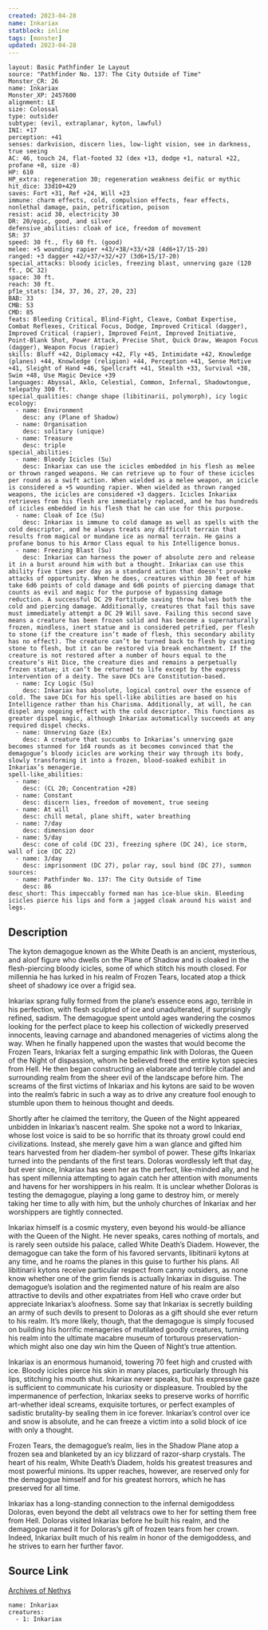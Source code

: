 ```yaml
---
created: 2023-04-28
name: Inkariax
statblock: inline
tags: [monster]
updated: 2023-04-28
---
```

```statblock
layout: Basic Pathfinder 1e Layout
source: "Pathfinder No. 137: The City Outside of Time"
Monster_CR: 26
name: Inkariax
Monster_XP: 2457600
alignment: LE
size: Colossal
type: outsider
subtype: (evil, extraplanar, kyton, lawful)
INI: +17
perception: +41
senses: darkvision, discern lies, low-light vision, see in darkness, true seeing
AC: 46, touch 24, flat-footed 32 (dex +13, dodge +1, natural +22, profane +8, size -8)
HP: 610
HP_extra: regeneration 30; regeneration weakness deific or mythic
hit_dice: 33d10+429
saves: Fort +31, Ref +24, Will +23
immune: charm effects, cold, compulsion effects, fear effects, nonlethal damage, pain, petrification, poison
resist: acid 30, electricity 30
DR: 20/epic, good, and silver
defensive_abilities: cloak of ice, freedom of movement
SR: 37
speed: 30 ft., fly 60 ft. (good)
melee: +5 wounding rapier +43/+38/+33/+28 (4d6+17/15-20)
ranged: +3 dagger +42/+37/+32/+27 (3d6+15/17-20)
special_attacks: bloody icicles, freezing blast, unnerving gaze (120 ft., DC 32)
space: 30 ft.
reach: 30 ft.
pf1e_stats: [34, 37, 36, 27, 20, 23]
BAB: 33
CMB: 53
CMD: 85
feats: Bleeding Critical, Blind-Fight, Cleave, Combat Expertise, Combat Reflexes, Critical Focus, Dodge, Improved Critical (dagger), Improved Critical (rapier), Improved Feint, Improved Initiative, Point-Blank Shot, Power Attack, Precise Shot, Quick Draw, Weapon Focus (dagger), Weapon Focus (rapier)
skills: Bluff +42, Diplomacy +42, Fly +45, Intimidate +42, Knowledge (planes) +44, Knowledge (religion) +44, Perception +41, Sense Motive +41, Sleight of Hand +46, Spellcraft +41, Stealth +33, Survival +38, Swim +48, Use Magic Device +39
languages: Abyssal, Aklo, Celestial, Common, Infernal, Shadowtongue, telepathy 300 ft.
special_qualities: change shape (libitinarii, polymorph), icy logic
ecology:
  - name: Environment
    desc: any (Plane of Shadow)
  - name: Organisation
    desc: solitary (unique)
  - name: Treasure
    desc: triple
special_abilities:
  - name: Bloody Icicles (Su)
    desc: Inkariax can use the icicles embedded in his flesh as melee or thrown ranged weapons. He can retrieve up to four of these icicles per round as a swift action. When wielded as a melee weapon, an icicle is considered a +5 wounding rapier. When wielded as thrown ranged weapons, the icicles are considered +3 daggers. Icicles Inkariax retrieves from his flesh are immediately replaced, and he has hundreds of icicles embedded in his flesh that he can use for this purpose.
  - name: Cloak of Ice (Su)
    desc: Inkariax is immune to cold damage as well as spells with the cold descriptor, and he always treats any difficult terrain that results from magical or mundane ice as normal terrain. He gains a profane bonus to his Armor Class equal to his Intelligence bonus.
  - name: Freezing Blast (Su)
    desc: Inkariax can harness the power of absolute zero and release it in a burst around him with but a thought. Inkariax can use this ability five times per day as a standard action that doesn’t provoke attacks of opportunity. When he does, creatures within 30 feet of him take 6d6 points of cold damage and 6d6 points of piercing damage that counts as evil and magic for the purpose of bypassing damage reduction. A successful DC 29 Fortitude saving throw halves both the cold and piercing damage. Additionally, creatures that fail this save must immediately attempt a DC 29 Will save. Failing this second save means a creature has been frozen solid and has become a supernaturally frozen, mindless, inert statue and is considered petrified, per flesh to stone (if the creature isn’t made of flesh, this secondary ability has no effect). The creature can’t be turned back to flesh by casting stone to flesh, but it can be restored via break enchantment. If the creature is not restored after a number of hours equal to the creature’s Hit Dice, the creature dies and remains a perpetually frozen statue; it can’t be returned to life except by the express intervention of a deity. The save DCs are Constitution-based.
  - name: Icy Logic (Su)
    desc: Inkariax has absolute, logical control over the essence of cold. The save DCs for his spell-like abilities are based on his Intelligence rather than his Charisma. Additionally, at will, he can dispel any ongoing effect with the cold descriptor. This functions as greater dispel magic, although Inkariax automatically succeeds at any required dispel checks.
  - name: Unnerving Gaze (Ex)
    desc: A creature that succumbs to Inkariax’s unnerving gaze becomes stunned for 1d4 rounds as it becomes convinced that the demagogue’s bloody icicles are working their way through its body, slowly transforming it into a frozen, blood-soaked exhibit in Inkariax’s menagerie.
spell-like_abilities:
  - name:
    desc: (CL 20; Concentration +28)
  - name: Constant
    desc: discern lies, freedom of movement, true seeing
  - name: At will
    desc: chill metal, plane shift, water breathing
  - name: 7/day
    desc: dimension door
  - name: 5/day
    desc: cone of cold (DC 23), freezing sphere (DC 24), ice storm, wall of ice (DC 22)
  - name: 3/day
    desc: imprisonment (DC 27), polar ray, soul bind (DC 27), summon
sources:
  - name: Pathfinder No. 137: The City Outside of Time
    desc: 86
desc_short: This impeccably formed man has ice-blue skin. Bleeding icicles pierce his lips and form a jagged cloak around his waist and legs.
```
## Description
The kyton demagogue known as the White Death is an ancient, mysterious, and aloof figure who dwells on the Plane of Shadow and is cloaked in the flesh-piercing bloody icicles, some of which stitch his mouth closed. For millennia he has lurked in his realm of Frozen Tears, located atop a thick sheet of shadowy ice over a frigid sea.

 Inkariax sprang fully formed from the plane’s essence eons ago, terrible in his perfection, with flesh sculpted of ice and unadulterated, if surprisingly refined, sadism. The demagogue spent untold ages wandering the cosmos looking for the perfect place to keep his collection of wickedly preserved innocents, leaving carnage and abandoned menageries of victims along the way. When he finally happened upon the wastes that would become the Frozen Tears, Inkariax felt a surging empathic link with Doloras, the Queen of the Night of dispassion, whom he believed freed the entire kyton species from Hell. He then began constructing an elaborate and terrible citadel and surrounding realm from the sheer evil of the landscape before him. The screams of the first victims of Inkariax and his kytons are said to be woven into the realm’s fabric in such a way as to drive any creature fool enough to stumble upon them to heinous thought and deeds.

 Shortly after he claimed the territory, the Queen of the Night appeared unbidden in Inkariax’s nascent realm. She spoke not a word to Inkariax, whose lost voice is said to be so horrific that its throaty growl could end civilizations. Instead, she merely gave him a wan glance and gifted him tears harvested from her diadem-her symbol of power. These gifts Inkariax turned into the pendants of the first tears. Doloras wordlessly left that day, but ever since, Inkariax has seen her as the perfect, like-minded ally, and he has spent millennia attempting to again catch her attention with monuments and havens for her worshippers in his realm. It is unclear whether Doloras is testing the demagogue, playing a long game to destroy him, or merely taking her time to ally with him, but the unholy churches of Inkariax and her worshippers are tightly connected.

 Inkariax himself is a cosmic mystery, even beyond his would-be alliance with the Queen of the Night. He never speaks, cares nothing of mortals, and is rarely seen outside his palace, called White Death’s Diadem. However, the demagogue can take the form of his favored servants, libitinarii kytons at any time, and he roams the planes in this guise to further his plans. All libitinarii kytons receive particular respect from canny outsiders, as none know whether one of the grim fiends is actually Inkariax in disguise. The demagogue’s isolation and the regimented nature of his realm are also attractive to devils and other expatriates from Hell who crave order but appreciate Inkariax’s aloofness. Some say that Inkariax is secretly building an army of such devils to present to Doloras as a gift should she ever return to his realm. It’s more likely, though, that the demagogue is simply focused on building his horrific menageries of mutilated goodly creatures, turning his realm into the ultimate macabre museum of torturous preservation- which might also one day win him the Queen of Night’s true attention. 

Inkariax is an enormous humanoid, towering 70 feet high and crusted with ice. Bloody icicles pierce his skin in many places, particularly through his lips, stitching his mouth shut. Inkariax never speaks, but his expressive gaze is sufficient to communicate his curiosity or displeasure. Troubled by the impermanence of perfection, Inkariax seeks to preserve works of horrific art-whether ideal screams, exquisite tortures, or perfect examples of sadistic brutality-by sealing them in ice forever. Inkariax’s control over ice and snow is absolute, and he can freeze a victim into a solid block of ice with only a thought.

 Frozen Tears, the demagogue’s realm, lies in the Shadow Plane atop a frozen sea and blanketed by an icy blizzard of razor-sharp crystals. The heart of his realm, White Death’s Diadem, holds his greatest treasures and most powerful minions. Its upper reaches, however, are reserved only for the demagogue himself and for his greatest horrors, which he has preserved for all time.

 Inkariax has a long-standing connection to the infernal demigoddess Doloras, even beyond the debt all velstracs owe to her for setting them free from Hell. Doloras visited Inkariax before he built his realm, and the demagogue named it for Doloras’s gift of frozen tears from her crown. Indeed, Inkariax built much of his realm in honor of the demigoddess, and he strives to earn her further favor.
## Source Link
[Archives of Nethys](https://aonprd.com/MonsterDisplay.aspx?ItemName=Inkariax)
```encounter-table
name: Inkariax
creatures:
  - 1: Inkariax
```
